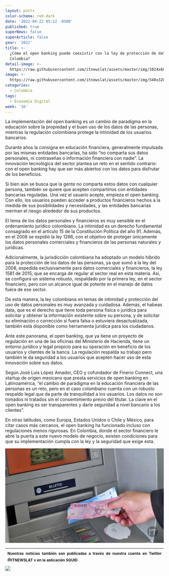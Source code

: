 ```yaml
---
layout: posts
color-schema: red-dark
date: '2022-04-22 05:12 -0500'
published: true
superNews: false
superArticle: false
year: '2022'
title: >-
  ¿Cómo el open banking puede coexistir con la ley de protección de datos en
  Colombia?
detail-image: >-
  https://raw.githubusercontent.com/itnewslat/assets/master/img/1024x680/Cajero-Electronico-g.jpg
image: >-
  https://raw.githubusercontent.com/itnewslat/assets/master/img/540x320/Cajero-Electronico-p.jpg
categories:
  - Colombia
tags:
  - Economía Digital
week: '16'
---
```

La implementación del open banking es un cambio de paradigma en la educación sobre la propiedad y el buen uso de los datos de las personas, mientras la regulación colombiana protege la intimidad de los usuarios bancarios.

Durante años la consigna en educación financiera, generalmente impulsada por las mismas entidades bancarias, ha sido “no comparta sus datos personales, ni contraseñas o información financiera con nadie”. La innovación tecnológica del sector plantea un reto en el sentido contrario: con el open banking hay que ser más abiertos con los datos para disfrutar de los beneficios. 

Si bien aún se busca que la gente no comparta estos datos con cualquier persona, también se quiere que acepten compartirlos con entidades bancarias reguladas. Una vez el usuario acepte, empieza el open banking. Con ello, los usuarios pueden acceder a productos financieros hechos a la medida de sus posibilidades y necesidades, y las entidades bancarias merman el riesgo alrededor de sus productos. 

El tema de los datos personales y financieros es muy sensible en el ordenamiento jurídico colombiano. La intimidad es un derecho fundamental consagrado en el artículo 15 de la Constitución Política del año 91. Además, en el 2008 se expidió la ley 1266, con el objetivo de proteger únicamente los datos personales comerciales y financieros de las personas naturales y jurídicas. 

Adicionalmente, la jurisdicción colombiana ha adoptado un modelo híbrido para la protección de los datos de las personas, ya que sumó a la ley del 2008, expedida exclusivamente para datos comerciales y financieros, la ley 1581 de 2015, que se encarga de regular al sector real en esta materia. Así, se configura un sistema robusto, respaldado por la primera ley, en el sector financiero, pero con un alcance igual de potente en el manejo de datos fuera de ese sector. 

De esta manera, la ley colombiana en temas de intimidad y protección del uso de datos personales es muy avanzada y cuidadosa. Además, el habeas data, que es el derecho que tiene toda persona física o jurídica para solicitar y obtener la información existente sobre su persona, y de solicitar su eliminación o corrección si fuera falsa o estuviera desactualizada, también está disponible como herramienta jurídica para los ciudadanos.

Ante este panorama, el open banking, que ya tiene un proyecto de regulación en una de las oficinas del Ministerio de Hacienda, tiene un entorno jurídico y legal propicio para su operación en beneficio de los usuarios y clientes de la banca. La regulación respalda su trabajo pero también le da seguridad a los usuarios que acepten hacer uso de esta innovación sobre sus datos. 

Según José Luis López Amador, CEO y cofundador de Finerio Connect, una startup de origen mexicano que presta servicios de open banking en Latinoamérica, “el cambio de paradigma en la educación financiera de las personas es un reto, pero en el caso colombiano cuenta con un robusto respaldo legal que da parte de tranquilidad a los usuarios. Los datos no son tomados ni tratados sin el consentimiento previo del titular. La clave en el open banking es ser transparentes y darle seguridad a nivel bancario a los clientes”. 

En otras latitudes, como Europa, Estados Unidos o Chile y México, para citar casos más cercanos, el open banking ha funcionado incluso con regulaciones menos rigurosas. En Colombia, donde el sector financiero le abre la puerta a este nuevo modelo de negocio, existen condiciones para que su implementación cumpla con la ley y la seguridad que exige esta. 

![](https://raw.githubusercontent.com/itnewslat/assets/master/img/540x320/Cajero-Electronico-p.jpg)

<table style="height: 42px;" width="569">
<tbody>
<tr>
<td style="text-align: justify;"><sub><strong>Nuestras noticias también son publicadas a través de nuestra cuenta en Twitter <a href="https://twitter.com/itnewslat?lang=es">@ITNEWSLAT</a> y en la aplicación <a href="https://squidapp.co/en/">SQUID</a></strong></sub></td>
</tr>
</tbody>
</table>

<img src="https://tracker.metricool.com/c3po.jpg?hash=56f88a41e39ab42c063cc51676587a04"/>